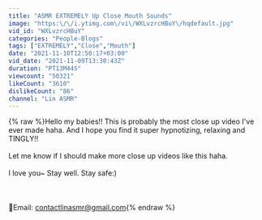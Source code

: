```yaml
---
title: "ASMR EXTREMELY Up Close Mouth Sounds"
image: "https:\/\/i.ytimg.com\/vi\/WXLvzrcHBuY\/hqdefault.jpg"
vid_id: "WXLvzrcHBuY"
categories: "People-Blogs"
tags: ["EXTREMELY","Close","Mouth"]
date: "2021-11-10T12:50:17+03:00"
vid_date: "2021-11-09T13:30:43Z"
duration: "PT13M44S"
viewcount: "50321"
likeCount: "3610"
dislikeCount: "86"
channel: "Lin ASMR"
---
```

{% raw %}Hello my babies!! This is probably the most close up video I've ever made haha. And I hope you find it super hypnotizing, relaxing and TINGLY!!<br /><br />Let me know if I should make more close up videos like this haha.<br /><br />I love you~ Stay well. Stay safe:)<br /><br /><br /><br />📩Email: contactlinasmr@gmail.com{% endraw %}
